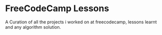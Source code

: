 # FreeCodeCamp Lessons
A Curation of all the projects i worked on at freecodecamp, lessons learnt and any algorithm solution.
